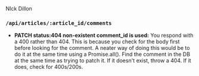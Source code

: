 NIck Dillon 

<!-- ### `/api/articles` 
 - **status:405 invalid request method for end-point:** PUT, DELETE, PATCH methods all should respond with a 405. Can handle this with `articlesRouter.route('/').all(()=>{})` -->
 
<!-- ### `/api/articles/:article_id` -->
 <!-- - **GET status:200 responds with a single article object:** Missing the article body -->
 <!-- - **PATCH status:200 and an updated article when given a body including a valid "inc_votes":** should be 200: "success", not 201: "created" -->
 <!-- - **GET status:400 URL contains an invalid article_id:** Uncaught error here. It defaults to 500 atm. This error is caused when you try and get an article with the id `'abc'` (invalid format) -->
 <!-- - **DELETE responds with 400 on invalid article_id:** same as above -->
 <!-- - **status:405 invalid request method for end-point:** PUT, DELETE, PATCH methods all should respond with a 405. -->

 ### `/api/articles/:article_id/comments`
<!-- - **GET responds with an array of comment objects:** Your comment object response includes the `article_id` key which needs to be removed  -->
<!-- - **GET responds with 400 for an invalid article_id:** Like in you specific article test if you enter an invalid kind of article_id it needs to respond with a 400 rather than a 500. -->
<!-- - **PATCH status:400 if given an invalid inc_votes:** if you patch with a bad inc_votes value (e.g. `{inc_votes: 'bananana'}`) it should respond with status 400 -->
<!-- -  Your post comment controller has no catch block and therefore no way to handle errors thrown by psql. Errors such as:
    1. **responds with a 404 when given a non-existent article id** - how do I differentiate between 204 and 404?
    2. **responds with a 400 when given an invalid article id**
    3. **responds with a 400 when given an invalid body referencing a non-existent column**
    4. **responds with a 422 when given a non-existent username**
- **invalid methods respond with 405:** PUT PATCH DELETE -> 405

 ### `/api/articles/:article_id/comments/:comment_id` -->
 <!-- - **PATCH status:200 and an updated comment when given a body including a valid "inc_votes":** 200, not 201 -->
 <!-- - **PATCH status:400 if given an invalid inc_votes:** if you patch with a bad inc_votes value (e.g. `{inc_votes: 'bananana'}`) it should respond with status 400 -->
 <!-- - **PATCH status:400 if invalid comment_id is used:** Gotta catch those invalid ids (e.g. /api/comments/bananana) -->
 - **PATCH status:404 non-existent comment_id is used:** You respond with a 400 rather than 404. This is because you check for the body first before looking for the comment. A neater way of doing this would be to do it at the same time using a Promise.all(). Find the comment in the DB at the same time as trying to patch it. If it doesn't exist, throw a 404. If it does, check for 400s/200s.
<!-- - **invalid methods respond with 405:** PUT PATCH DELETE -> 405 -->

<!-- ### `/api/users`
- **invalid methods respond with 405:** PUT PATCH DELETE -> 405 -->